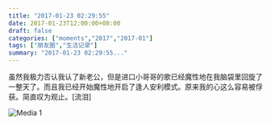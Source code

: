 ```yaml
---
title: "2017-01-23 02:29:55"
date: 2017-01-23T12:00:00+08:00
draft: false
categories: ["moments","2017","2017-01"]
tags: ["朋友圈","生活记录"]
summary: "2017-01-23 02:29:55..."
---
```


虽然我极力否认我认了新老公，但是进口小哥哥的歌已经魔性地在我脑袋里回旋了一整天了。而且我已经开始魔性地开启了逢人安利模式。原来我的心这么容易被俘获。简直叹为观止。[流泪]

![Media 1](/Moments/photos/2017-01-23/201701230229550.jpg)


